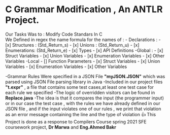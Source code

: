 # C Grammar Modification , An ANTLR Project.
Our Tasks Was to : Modify Code Standars In C  
				We Defined in regex the name formula for the names of : 
					- Declarations : 
						- [x] Structures  : (Std_Return_s)
						- [x] Unions      : (Std_Return_u)
						- [x] Enumerations: (Std_Return_e)
						- [x] Types
						- [x] API Definitions 
					-Global :
						- [x] Struct      Variables
						- [x] Union       Variables 
						- [x] Enumeration Variables
						- [x] Other       Variables
					-Local 
						- [] Function    Parameters
						- [x] Struct      Variables
						- [x] Union       Variables
						- [x] Enumeration Variables
						- [x] Other       Variables

-Grammar Rules Were specified in a JSON File **"myJSON.JSON"** which was parsed using JSON File parsing library in Java
-Included in our project files **"t.expr"** , a file that contains some test cases,at least one test case for each rule we specified
-The logic of overridden visitors can be found in **Replace.java** 
-The idea is that it compares the input (the programmer input) or in our case the test case , with the rules we have already defined in our JSON file , and if the input violates one of our rules , we print that violation as an error message containing the line and the type of violation
:+1: This Project is done as a response to Compilers Course spring 2021 SFE coursework project, **Dr Marwa** and **Eng.Ahmed Bakr**
